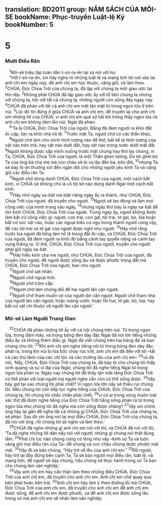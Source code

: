 translation: BD2011
group: NĂM SÁCH CỦA MÔI-SE
bookName: Phục-truyền Luật-lệ Ký 
bookNumber: 5
-------

<div class="title"><h1>5</h1><h3>Mười Ðiều Răn</h3></div>
<span class="verse phu_5_1"> <sup>1</sup>Mô-sê triệu tập toàn dân I-sơ-ra-ên lại và nói với họ:<br/> “Hỡi I-sơ-ra-ên, xin hãy nghe rõ những luật lệ và mạng lịnh tôi nói vào tai anh chị em ngày nay, để anh chị em học thuộc, vâng giữ, và làm theo. </span>
<span class="verse phu_5_2"><sup>2</sup>CHÚA, Ðức Chúa Trời của chúng ta, đã lập với chúng ta một giao ước tại Hô-rếp. </span>
<span class="verse phu_5_3"><sup>3</sup>Không phải CHÚA đã lập giao ước ấy với tổ tiên chúng ta nhưng với chúng ta, tức với tất cả chúng ta, những người còn sống đây ngày nay. </span>
<span class="verse phu_5_4"><sup>4</sup>CHÚA đã phán với tất cả anh chị em mặt tận mặt từ trong ngọn lửa ở trên núi. </span>
<span class="verse phu_5_5"><sup>5</sup>Lúc đó tôi đứng ở giữa CHÚA và anh chị em, để truyền lại cho anh chị em những lời của CHÚA, vì anh chị em quá sợ hãi khi trông thấy ngọn lửa và anh chị em không dám lên núi. Ngài đã phán:<br/></span>
<span class="verse phu_5_6"> <sup>6</sup>‘Ta là CHÚA, Ðức Chúa Trời của ngươi, Ðấng đã đem ngươi ra khỏi đất Ai-cập, tức ra khỏi nhà nô lệ. </span>
<span class="verse phu_5_7"><sup>7</sup>Trước mặt Ta, ngươi chớ có các thần khác.<br/></span>
<span class="verse phu_5_8"> <sup>8</sup>Ngươi chớ làm cho mình hình tượng nào để thờ, bất kể là hình tượng của vật nào trên trời, hay vật nào dưới đất, hay vật nào trong nước dưới mặt đất. </span>
<span class="verse phu_5_9"><sup>9</sup>Ngươi không được sấp mình xuống trước mặt chúng hay thờ lạy chúng, vì Ta, CHÚA, Ðức Chúa Trời của ngươi, là một Thần ghen tương. Do tội ghét bỏ Ta của ông bà cha mẹ mà con cháu sẽ bị vạ lây đến ba, bốn đời, </span>
<span class="verse phu_5_10"><sup>10</sup>nhưng Ta sẽ bày tỏ ơn thương xót đến ngàn đời cho những người yêu kính Ta và vâng giữ các điều răn Ta.<br/></span>
<span class="verse phu_5_11"> <sup>11</sup>Ngươi chớ dùng danh CHÚA, Ðức Chúa Trời của ngươi, một cách bất kính, vì CHÚA sẽ không cho là vô tội kẻ nào dùng danh Ngài một cách bất kính.<br/></span>
<span class="verse phu_5_12"> <sup>12</sup>Hãy nhớ ngày sa-bát mà biệt riêng ngày ấy ra thánh, như CHÚA, Ðức Chúa Trời của ngươi, đã truyền cho ngươi. </span>
<span class="verse phu_5_13"><sup>13</sup>Ngươi sẽ lao động và làm mọi công việc của mình trong sáu ngày, </span>
<span class="verse phu_5_14"><sup>14</sup>nhưng ngày thứ bảy là ngày sa-bát để tôn kính CHÚA, Ðức Chúa Trời của ngươi. Trong ngày ấy, ngươi không được làm bất cứ công việc gì: ngươi, con trai, con gái, tôi trai, tớ gái, bò, lừa hoặc bất cứ súc vật nào, hoặc các ngoại kiều cư ngụ trong thành ngươi cũng vậy, để các tôi trai và tớ gái của ngươi được nghỉ như ngươi. </span>
<span class="verse phu_5_15"><sup>15</sup>Hãy nhớ rằng trước kia ngươi đã từng làm nô lệ trong đất Ai-cập, và CHÚA, Ðức Chúa Trời của ngươi, đã đem ngươi ra khỏi đó bằng cánh tay quyền năng và cánh tay vung thẳng ra. Vì thế, CHÚA, Ðức Chúa Trời của ngươi, truyền cho ngươi phải giữ ngày sa-bát.<br/></span>
<span class="verse phu_5_16"> <sup>16</sup>Hãy hiếu kính cha mẹ ngươi, như CHÚA, Ðức Chúa Trời của ngươi, đã truyền cho ngươi, để ngươi được sống lâu và được phước trong đất mà CHÚA, Ðức Chúa Trời của ngươi, ban cho ngươi.<br/></span>
<span class="verse phu_5_17"> <sup>17</sup>Ngươi chớ sát nhân.<br/></span>
<span class="verse phu_5_18"> <sup>18</sup>Ngươi chớ ngoại tình.<br/></span>
<span class="verse phu_5_19"> <sup>19</sup>Ngươi chớ trộm cắp.<br/></span>
<span class="verse phu_5_20"> <sup>20</sup>Ngươi chớ làm chứng dối để hại người lân cận ngươi.<br/></span>
<span class="verse phu_5_21"> <sup>21</sup>Ngươi chớ tham muốn vợ của người lân cận ngươi. Ngươi chớ tham nhà của người lân cận ngươi; hoặc ruộng vườn, hoặc tôi trai, tớ gái, bò, lừa, hay bất cứ vật chi thuộc về người lân cận ngươi.’<br/></span>
<div class="title"><h3>Mô-sê Làm Người Trung Gian</h3></div>
<span class="verse phu_5_22"> <sup>22</sup>CHÚA đã phán những lời ấy với cả hội chúng trên núi. Từ trong ngọn lửa, trong đám mây, và trong bóng đen dày đặc Ngài đã nói lớn tiếng những điều ấy và không thêm điều gì. Ngài đã viết chúng trên hai bảng đá và ban chúng cho tôi. </span>
<span class="verse phu_5_23"><sup>23</sup>Khi anh chị em nghe tiếng nói từ trong bóng đen dày đặc phát ra, trong khi núi bị lửa bốc cháy rực trời, anh chị em đã đến với tôi –tất cả các thủ lãnh của các chi tộc và các trưởng lão của anh chị em– </span>
<span class="verse phu_5_24"><sup>24</sup>và đã nói, ‘Nầy, CHÚA, Ðức Chúa Trời của chúng ta, đã bày tỏ cho chúng tôi thấy vinh quang và sự vĩ đại của Ngài; chúng tôi đã nghe tiếng Ngài từ trong ngọn lửa phán ra. Ngày nay chúng tôi đã thấy tận mắt rằng Ðức Chúa Trời có thể phán với loài người mà người nghe vẫn còn có thể sống được. </span>
<span class="verse phu_5_25"><sup>25</sup>Vậy bây giờ tại sao chúng tôi phải chết? Vì ngọn lửa lớn nầy sẽ thiêu rụi chúng tôi. Nếu chúng tôi còn tiếp tục nghe tiếng của CHÚA, Ðức Chúa Trời của chúng ta, thì chúng tôi chắc chắn phải chết, </span>
<span class="verse phu_5_26"><sup>26</sup>vì có ai trong vòng muôn loài xác thịt đã được nghe tiếng của Ðức Chúa Trời hằng sống phán ra từ trong ngọn lửa như chúng tôi đã nghe mà còn sống được chăng? </span>
<span class="verse phu_5_27"><sup>27</sup>Vậy xin chính ông hãy lại gần để nghe tất cả những gì CHÚA, Ðức Chúa Trời của chúng ta, sẽ phán. Sau đó xin ông nói lại mọi điều CHÚA, Ðức Chúa Trời của chúng ta, đã nói với ông, rồi chúng tôi sẽ nghe và làm theo.’<br/></span>
<span class="verse phu_5_28"> <sup>28</sup>CHÚA đã nghe những gì anh chị em nói với tôi, và CHÚA đã nói với tôi, ‘Ta đã nghe những lời dân nầy nói với ngươi; những gì chúng nói thật đúng lắm. </span>
<span class="verse phu_5_29"><sup>29</sup>Phải chi lúc nào chúng cũng có lòng như vậy –kính sợ Ta và luôn vâng giữ mọi điều răn của Ta– để chúng và con cháu chúng được phước mãi mãi. </span>
<span class="verse phu_5_30"><sup>30</sup>Hãy đi và bảo chúng, “Hãy trở về lều của anh chị em.” </span>
<span class="verse phu_5_31"><sup>31</sup>Rồi ngươi, hãy trở lại đây đứng bên cạnh Ta; Ta sẽ bảo ngươi mọi điều răn, luật lệ, và mạng lịnh, để ngươi sẽ dạy chúng, hầu chúng sẽ thực hành trong xứ Ta ban cho chúng làm sản nghiệp.’<br/></span>
<span class="verse phu_5_32"> <sup>32</sup>Vậy anh chị em hãy cẩn thận làm theo những điều CHÚA, Ðức Chúa Trời của anh chị em, đã truyền cho anh chị em. Anh chị em chớ quay qua bên phải hoặc bên trái. </span>
<span class="verse phu_5_33"><sup>33</sup>Anh chị em hãy làm y theo đường lối mà CHÚA, Ðức Chúa Trời của anh chị em, đã truyền cho anh chị em để anh chị em được sống, để anh chị em được phước, và để anh chị em được sống lâu trong xứ mà anh chị em sẽ nhận làm sản nghiệp.<br/></span>
